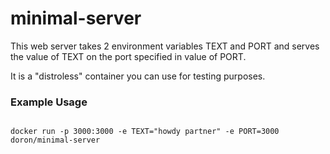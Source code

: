 # minimal-server

This web server takes 2 environment variables TEXT and PORT and serves the value of TEXT on the port specified in value of PORT.

It is a "distroless" container you can use for testing purposes.

### Example Usage

<code>
docker run -p 3000:3000 -e TEXT="howdy partner" -e PORT=3000 doron/minimal-server
</code>